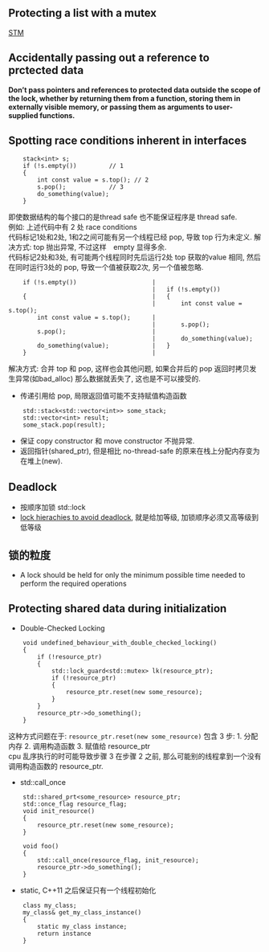 ## Protecting a list with a mutex

[STM](https://zh.wikipedia.org/wiki/%E8%BD%AF%E4%BB%B6%E4%BA%8B%E5%8A%A1%E5%86%85%E5%AD%98)

##  Accidentally passing out a reference to prctected data

__Don’t pass pointers and references to protected data outside the scope of the lock, whether by
returning them from a function, storing them in externally visible memory, or passing them as
arguments to user-supplied functions.__

## Spotting race conditions inherent in interfaces

```
    stack<int> s;
    if (!s.empty())         // 1
    {
        int const value = s.top(); // 2
        s.pop();            // 3
        do_something(value);
    }
```

即使数据结构的每个接口的是thread safe 也不能保证程序是 thread safe.  
例如: 上述代码中有 2 处 race conditions  
代码标记1处和2处, 1和2之间可能有另一个线程已经 pop, 导致 top 行为未定义. 解决方式: top 抛出异常, 不过这样　empty 显得多余.  
代码标记2处和3处, 有可能两个线程同时先后运行2处 top 获取的value 相同, 然后在同时运行3处的 pop, 导致一个值被获取2次, 另一个值被忽略.  

```
    if (!s.empty())                     |       
                                        |   if (!s.empty())
    {                                   |   {
                                        |       int const value = s.top();
        int const value = s.top();      |
                                        |       s.pop();
        s.pop();                        |       
                                        |       do_something(value);
        do_something(value);            |   }
    }                                   |

```
解决方式: 合并 top 和 pop, 这样也会其他问题, 如果合并后的 pop 返回时拷贝发生异常(如bad_alloc) 那么数据就丢失了, 这也是不可以接受的.  

+ 传递引用给 pop, 局限返回值可能不支持赋值构造函数
```
    std::stack<std::vector<int>> some_stack;
    std::vector<int> result;
    some_stack.pop(result);
```
+ 保证 copy constructor 和 move constructor 不抛异常.
+ 返回指针(shared_ptr), 但是相比 no-thread-safe 的原来在栈上分配内存变为在堆上(new).

## Deadlock

+ 按顺序加锁 std::lock
+ [lock hierachies to avoid deadlock](http://www.drdobbs.com/parallel/use-lock-hierarchies-to-avoid-deadlock/204801163), 就是给加等级, 加锁顺序必须又高等级到低等级

## 锁的粒度

+ A lock should be held for only the minimum possible time needed to perform the required operations

## Protecting shared data during initialization

+ Double-Checked Locking
```
    void undefined_behaviour_with_double_checked_locking()
    {
        if (!resource_ptr)
        {
            std::lock_guard<std::mutex> lk(resource_ptr);
            if (!resource_ptr)
            {
                resource_ptr.reset(new some_resource);
            }
        }
        resource_ptr->do_something();
    }
```
这种方式问题在于: `resource_ptr.reset(new some_resource)`  包含 3 步: 1. 分配内存 2. 调用构造函数 3. 赋值给 resource_ptr  
  cpu 乱序执行的时可能导致步骤 3 在步骤 2 之前, 那么可能别的线程拿到一个没有调用构造函数的 resource_ptr.  

+ std::call_once
```
    std::shared_prt<some_resource> resource_ptr;
    std::once_flag resource_flag;
    void init_resource()
    {
        resource_ptr.reset(new some_resource);
    }

    void foo()
    {
        std::call_once(resource_flag, init_resource);
        resource_ptr->do_something();
    }
```
+ static, C++11 之后保证只有一个线程初始化
```
    class my_class;
    my_class& get_my_class_instance()
    {
        static my_class instance;
        return instance
    }
```

